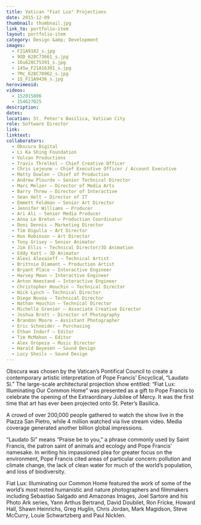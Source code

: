 ```yaml
---
title: Vatican "Fiat Lux" Projections
date: 2015-12-09
thumbnail: thumbnail.jpg
link_to: portfolio-item
layout: portfolio-item
category: Design &amp; Development
images:
  - F21A9182_s.jpg
  - 9OD_628C73661_s.jpg
  - 16u628C75391_s.jpg
  - 14Sw_F21A16301_s.jpg
  - 7Mc_628C78962_s.jpg
  - 1S_F21A9436_s.jpg
herovimeoid:
videos:
  - 152015806
  - 154627025
description: 
dates: 
location: St. Peter's Basilica, Vatican City
role: Software Director
link:
linktext:
collaborators:
  - Obscura Digital
  - Li Ka Shing Foundation 
  - Vulcan Productions
  - Travis Threlkel – Chief Creative Officer
  - Chris Lejeune – Chief Executive Officer / Account Executive
  - Matty Dowlen – Chief of Production
  - Andrew Plourde – Senior Technical Director
  - Marc Melzer – Director of Media Arts
  - Barry Threw – Director of Interactive
  - Sean Holt – Director of IT
  - Emmett Feldman – Senior Art Director
  - Jennifer Williams – Producer
  - Ari Ali – Senior Media Producer
  - Anna Le Breton – Production Coordinator
  - Doni Dennis – Marketing Director
  - Tim Digulla – Art Director
  - Ron Robinson – Art Director
  - Tony Grisey – Senior Animator
  - Jim Ellis – Technical Director/3D Animation
  - Eddy Katt – 3D Animator 
  - Alexi Alexaieff – Technical Artist
  - Brittnie Diamant – Production Artist
  - Bryant Place – Interactive Engineer
  - Harvey Moon – Interactive Engineer
  - Anton Heestand – Interactive Engineer
  - Christopher Houchin – Technical Director
  - Nick Lynch – Technical Director
  - Diego Novoa – Technical Director
  - Nathan Houchin – Technical Director
  - Michelle Grenier – Associate Creative Director
  - Joshua Brott – Director of Photography
  - Brandon Moore – Assistant Photographer
  - Eric Schneider – Purchasing
  - Ethan Indorf – Editor
  - Tim McMahon – Editor 
  - Alex Oropeza – Music Director
  - Harald Boyesen – Sound Design
  - Lucy Sheils – Sound Design
---
```

Obscura was chosen by the Vatican’s Pontifical Council to create a contemporary artistic interpretation of Pope Francis’ Encyclical, “Laudato Si.” The large-scale architectural projection show entitled: “Fiat Lux: Illuminating Our Common Home” was presented as a gift to Pope Francis to celebrate the opening of the Extraordinary Jubilee of Mercy. It was the first time that art has ever been projected onto St. Peter’s Basilica.
          
A crowd of over 200,000 people gathered to watch the show live in the Piazza San Pietro, while 4 million watched via live stream video. Media coverage generated another billion global impressions.

“Laudato Si” means “Praise be to you,” a phrase commonly used by Saint Francis, the patron saint of animals and ecology and Pope Francis’ namesake. In writing his impassioned plea for greater focus on the environment, Pope Francis cited areas of particular concern: pollution and climate change, the lack of clean water for much of the world’s population, and loss of biodiversity.

Fiat Lux: Illuminating our Common Home featured the work of some of the world’s most noted humanistic and nature photographers and filmmakers including Sebastiao Salgado and Amazonas Images, Joel Sartore and his Photo Ark series, Yann Arthus Bertrand, David Doubilet, Ron Fricke, Howard Hall, Shawn Heinrichs, Greg Huglin, Chris Jordan, Mark Magidson, Steve McCurry, Louie Schwartzberg and Paul Nicklen.
